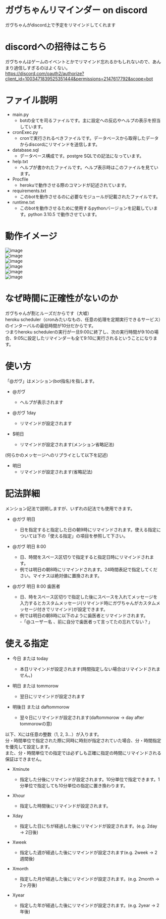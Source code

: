 # ガヴちゃんリマインダー on discord
ガヴちゃんがdiscord上で予定をリマインドしてくれます  

# discordへの招待はこちら
ガヴちゃんはゲームのイベントとかでリマインド忘れるかもしれないので、あんまり過信しすぎるのはよくない。  
https://discord.com/oauth2/authorize?client_id=1003471839525351444&permissions=2147617792&scope=bot


# ファイル説明
* main.py
  * botの全てを司るファイルです。主に設定への反応やヘルプの表示を担当しています。  
* cronExec.py
  * cronで実行されるべきファイルです。データベースから取得したデータからdiscordにリマインドを送信します。  
* database.sql
  * データベース構成です。postgre SQLでの記法になっています。
* help.txt
  * ヘルプが書かれたファイルです。ヘルプ表示時はこのファイルを見ています。
* Procfile
  * herokuで動作させる際のコマンドが記述されています。  
* requirements.txt
  * このbotを動作させるのに必要なモジュールが記載されたファイルです。
* runtime.txt
  * このbotを動作させるために使用するpythonバージョンを記載しています。python 3.10.5 で動作させています。

# 動作イメージ
![image](https://user-images.githubusercontent.com/92404990/182513133-634cf87b-16d4-49f8-b88e-8c5aeb777d92.png)  
![image](https://user-images.githubusercontent.com/92404990/182513151-61bb04ec-992f-41a7-95f8-c1fdb6fb41e6.png)  
![image](https://user-images.githubusercontent.com/92404990/182513174-22aa4207-6c23-4a23-8ed2-9eb50d4db2ef.png)  
![image](https://user-images.githubusercontent.com/92404990/182513199-726125b1-3b64-4f2b-93d5-4276ad5e4d55.png)  
![image](https://user-images.githubusercontent.com/92404990/182513263-8ef50248-2264-4b65-8135-443fa4cb78b5.png)  
![image](https://user-images.githubusercontent.com/92404990/182513366-82384c87-1a16-4c72-bce1-dc3a3d997032.png)   


# なぜ時間に正確性がないのか
ガヴちゃんが割とルーズだからです（大嘘）  
heroku scheduler（cronみたいなもの、任意の処理を定期実行できるサービス）のインターバルの最低時間が10分だからです。  
つまりheroku schedulerの実行が一旦9:00に終了し、次の実行時間が9:10の場合、9:05に設定したリマインダーも全て9:10に実行されるということになります。

# 使い方
「@ガヴ」はメンション(bot指名)を指します。  

* @ガヴ  
  - ヘルプが表示されます  

* @ガヴ 1day  
  - リマインドが設定されます  

* $明日  
  - リマインドが設定されます(メンション省略記法)  
  

(何らかのメッセージへのリプライとして以下を記述)
* 明日  
  - リマインドが設定されます(省略記法)  

# 記法詳細
メンション記法で説明しますが、いずれの記法でも使用できます。
* @ガヴ 明日  
  - 日を指定すると指定した日の朝9時にリマインドされます。使える指定については下の「使える指定」の項目を参照して下さい。  

* @ガヴ 明日 8:00  
  - 日、時間をスペース区切りで指定すると指定日時にリマインドされます。
  - 例では明日の朝8時にリマインドされます。24時間表記で指定してください。マイナスは絶対値に置換されます。  

* @ガヴ 明日 8:00 歯医者  
  - 日、時をスペース区切りで指定した後にスペースを入れてメッセージを入力するとカスタムメッセージ(リマインド時にガヴちゃんがカスタムメッセージ付きでリマインド)が設定できます。  
  - 例では明日の朝8時に以下のように歯医者とリマインドされます。  
  -「@ユーザー名 、前に自分で歯医者って言ってたの忘れてない？」  

# 使える指定
* 今日 または today  
  - 本日リマインドが設定されます(時間指定しない場合はリマインドされません。)  

* 明日 または tommorow  
  - 翌日にリマインドが設定されます  

* 明後日 または daftommorow  
  - 翌々日にリマインドが設定されます(daftommorow → day after tommorowの意)  
  
以下、Xには任意の整数（1, 2, 3...）が入ります。  
分・時間単位で指定された際に同時に時刻が指定されていた場合、分・時間指定を優先して設定します。  
また、分・時間単位での指定では必ずしも正確に指定の時間にリマインドされる保証はできません。  

* Xminute  
  - 指定した分後にリマインドが設定されます。10分単位で指定できます。1分単位で指定しても10分単位の指定に置き換わります。  

* Xhour  
  - 指定した時間後にリマインドが設定されます。  

* Xday  
  - 指定した日にちが経過した後にリマインドが設定されます。(e.g. 2day → 2日後) 
 
* Xweek
  - 指定した週が経過した後にリマインドが設定されます(e.g. 2week → 2週間後)

* Xmonth  
  - 指定した月が経過した後にリマインドが設定されます。(e.g. 2month → 2ヶ月後)  

* Xyear
  - 指定した年が経過した後にリマインドが設定されます。(e.g. 2year → 2年後)  
